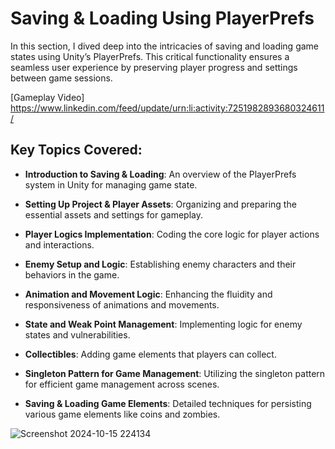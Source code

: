 # Saving & Loading Using PlayerPrefs

In this section, I dived deep into the intricacies of saving and loading game states using Unity’s PlayerPrefs. This critical functionality ensures a seamless user experience by preserving player progress and settings between game sessions.

[Gameplay Video] https://www.linkedin.com/feed/update/urn:li:activity:7251982893680324611/

## Key Topics Covered:

- **Introduction to Saving & Loading**: An overview of the PlayerPrefs system in Unity for managing game state.

- **Setting Up Project & Player Assets**: Organizing and preparing the essential assets and settings for gameplay.

- **Player Logics Implementation**: Coding the core logic for player actions and interactions.

- **Enemy Setup and Logic**: Establishing enemy characters and their behaviors in the game.

- **Animation and Movement Logic**: Enhancing the fluidity and responsiveness of animations and movements.

- **State and Weak Point Management**: Implementing logic for enemy states and vulnerabilities.

- **Collectibles**: Adding game elements that players can collect.
  
- **Singleton Pattern for Game Management**: Utilizing the singleton pattern for efficient game management across scenes.
  
- **Saving & Loading Game Elements**: Detailed techniques for persisting various game elements like coins and zombies.


![Screenshot 2024-10-15 224134](https://github.com/user-attachments/assets/d2f0ef60-9d08-4a63-9a7c-b7d18b00df29)
